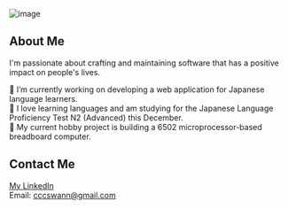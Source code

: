 ![image](https://user-images.githubusercontent.com/17733481/111929005-704e0c00-8a72-11eb-9e03-e35e8cea1fd1.png)

## About Me

I'm passionate about crafting and maintaining software that has a positive impact on people's lives.


🔭  I’m currently working on developing a web application for Japanese language learners. \
🗻  I love learning languages and am studying for the Japanese Language Proficiency Test N2 (Advanced) this December. \
🌱  My current hobby project is building a 6502 microprocessor-based breadboard computer.

## Contact Me

[My LinkedIn](https://www.linkedin.com/in/ciaraswann) \
Email: cccswann@gmail.com
<!--
**cccswann/cccswann** is a ✨ _special_ ✨ repository because its `README.md` (this file) appears on your GitHub profile.

Here are some ideas to get you started:

- 🔭 I’m currently working on ...
- 🌱 I’m currently learning ...
- 👯 I’m looking to collaborate on ...
- 🤔 I’m looking for help with ...
- 💬 Ask me about ...
- 📫 How to reach me: ...
- 😄 Pronouns: ...
- ⚡ Fun fact: ...
-->
